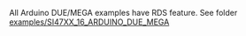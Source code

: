 
All Arduino DUE/MEGA examples have RDS feature. 
See folder [examples/SI47XX_16_ARDUINO_DUE_MEGA](https://github.com/pu2clr/SI4735/tree/master/examples/SI47XX_16_ARDUINO_DUE_MEGA)


